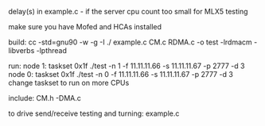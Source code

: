 delay(s) in example.c - if the server cpu count too small for MLX5 testing

make sure you have Mofed and HCAs installed

build: cc -std=gnu90 -w -g -I ./ example.c CM.c RDMA.c -o test -lrdmacm -libverbs -lpthread

run: 
node 1: taskset 0x1f ./test -n 1 -f 11.11.11.66 -s 11.11.11.67 -p 2777 -d 3 
node 0: taskset 0x1f ./test -n 0 -f 11.11.11.66 -s 11.11.11.67 -p 2777 -d 3 
change taskset to run on more CPUs

include: 
CM.h -DMA.c

to drive send/receive testing and turning: 
example.c
